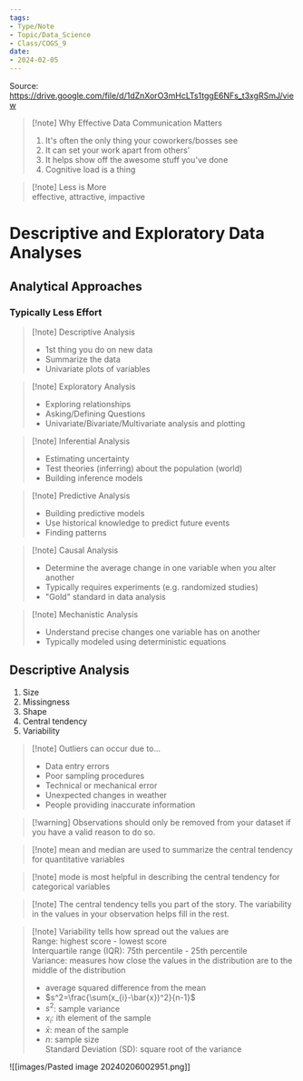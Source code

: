 ```yaml
---
tags:
- Type/Note
- Topic/Data_Science
- Class/COGS_9
date:
- 2024-02-05
---
```

Source: https://drive.google.com/file/d/1dZnXorO3mHcLTs1tggE6NFs_t3xgRSmJ/view  

> [!note] Why Effective Data Communication Matters  
> 1. It's often the only thing your coworkers/bosses see  
> 2. It can set your work apart from others'  
> 3. It helps show off the awesome stuff you've done  
> 4. Cognitive load is a thing  

> [!note] Less is More  
> effective, attractive, impactive  

# Descriptive and Exploratory Data Analyses  

## Analytical Approaches  

### Typically Less Effort  

> [!note] Descriptive Analysis  
> - 1st thing you do on new data  
> - Summarize the data  
> - Univariate plots of variables  

> [!note] Exploratory Analysis  
> - Exploring relationships  
> - Asking/Defining Questions  
> - Univariate/Bivariate/Multivariate analysis and plotting  

> [!note] Inferential Analysis  
> - Estimating uncertainty  
> - Test theories (inferring) about the population (world)  
> - Building inference models  

> [!note] Predictive Analysis  
> - Building predictive models  
> - Use historical knowledge to predict future events  
> - Finding patterns  

> [!note] Causal Analysis  
> - Determine the average change in one variable when you alter another  
> - Typically requires experiments (e.g. randomized studies)  
> - "Gold" standard in data analysis  

> [!note] Mechanistic Analysis  
> - Understand precise changes one variable has on another  
> - Typically modeled using deterministic equations  

## Descriptive Analysis  
1. Size  
2. Missingness  
3. Shape  
4. Central tendency  
5. Variability  

> [!note] Outliers can occur due to...  
> - Data entry errors  
> - Poor sampling procedures  
> - Technical or mechanical error  
> - Unexpected changes in weather  
> - People providing inaccurate information  

> [!warning] Observations should only be removed from your dataset if you have a valid reason to do so.  

> [!note] mean and median are used to summarize the central tendency for quantitative variables  

> [!note] mode is most helpful in describing the central tendency for categorical variables  

> [!note] The central tendency tells you part of the story. The variability in the values in your observation helps fill in the rest.  

> [!note] Variability tells how spread out the values are  
> Range: highest score - lowest score  
> Interquartile range (IQR): 75th percentile - 25th percentile  
> Variance: measures how close the values in the distribution are to the middle of the distribution  
> - average squared difference from the mean  
> - $s^2=\frac{\sum(x_{i}-\bar{x})^2}{n-1}$  
> - $s^2$: sample variance  
> - $x_{i}$: ith element of the sample  
> - $\bar{x}$: mean of the sample  
> - $n$: sample size  
> Standard Deviation (SD): square root of the variance  

![[images/Pasted image 20240206002951.png]]  
